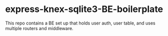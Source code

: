 # express-knex-sqlite3-BE-boilerplate
This repo contains a BE set up that holds user auth, user table, and uses multiple routers and middleware. 
